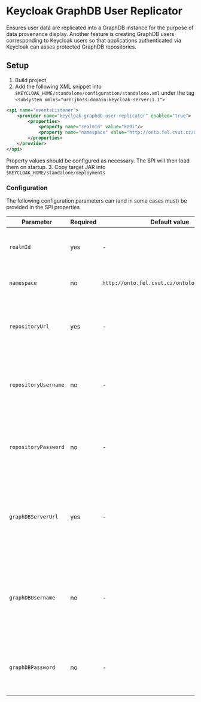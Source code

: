 # Keycloak GraphDB User Replicator

Ensures user data are replicated into a GraphDB instance for the purpose of data provenance display. Another feature
is creating GraphDB users corresponding to Keycloak users so that applications authenticated via Keycloak can asses
protected GraphDB repositories.

## Setup

1. Build project
2. Add the following XML snippet into `$KEYCLOAK_HOME/standalone/configuration/standalone.xml` under the tag
   `<subsystem xmlns="urn:jboss:domain:keycloak-server:1.1">`
   
```xml
<spi name="eventsListener">
    <provider name="keycloak-graphdb-user-replicator" enabled="true">
        <properties>
            <property name="realmId" value="kodi"/>
            <property name="namespace" value="http://onto.fel.cvut.cz/ontologies/uzivatel/"/>
        </properties>
    </provider>
</spi>
```
Property values should be configured as necessary. The SPI will then load them on startup.
3. Copy target JAR into `$KEYCLOAK_HOME/standalone/deployments`

### Configuration

The following configuration parameters can (and in some cases must) be provided in the SPI properties

| Parameter            | Required | Default value | Description |
| -------------------- | -------- | ------------- | ----------- |
| `realmId`            | yes      | -             | Identifier of the realm for which events should be processed. |
| `namespace`          | no       | `http://onto.fel.cvut.cz/ontologies/uzivatel/` | Namespace for generating user identifiers. |
| `repositoryUrl`      | yes      | -             | Repository into which basic user metadata should be replicated by this SPI. |
| `repositoryUsername` | no       | -             | Username to authenticate with when replicating user metadata into the triple store repository. |
| `repositoryPassword` | no       | -             | Password to authenticate with when replicating user metadata into the triple store repository. |
| `graphDBServerUrl`   | yes      | -             | URL of the GraphDB server on which user accounts corresponding to keycloak accounts need to be created. |
| `graphDBUsername`    | no       | -             | Username to authenticate with when creating user accounts on the GraphDB server. Note that the user needs to have admin privileges. |
| `graphDBPassword`    | no       | -             | Password to authenticate with when creating user accounts on the GraphDB server. |
